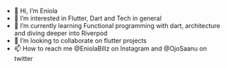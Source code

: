 - 👋 Hi, I’m Eniola
- 👀 I’m interested in Flutter, Dart and Tech in general
- 🌱 I’m currently learning Functional programming with dart, architecture and diving deeper into Riverpod
- 💞️ I’m looking to collaborate on flutter projects
- 📫 How to reach me @EniolaBillz on Instagram and @OjoSaanu on twitter

<!---
enny007/enny007 is a ✨ special ✨ repository because its `README.md` (this file) appears on your GitHub profile.
You can click the Preview link to take a look at your changes.
--->
